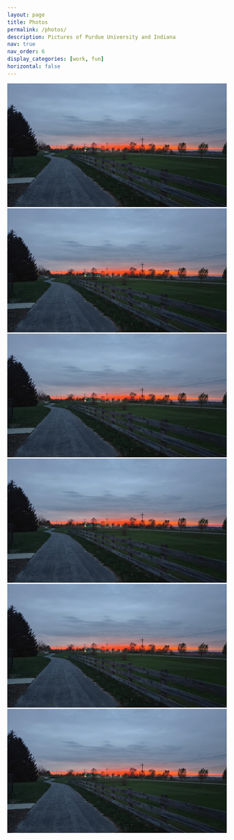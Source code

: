 ```yaml
---
layout: page
title: Photos
permalink: /photos/
description: Pictures of Purdue University and Indiana
nav: true
nav_order: 6
display_categories: [work, fun]
horizontal: false
---
```


<div class="container">
  <div class="row">
    <div class="col">
      <img src="/assets/img/springsunset2.jpg" class="img-fluid" alt="Image 1">
    </div>
    <div class="col-6">
      <img src="/assets/img/springsunset2.jpg" class="img-fluid" alt="Image 2">
    </div>
    <div class="col">
      <img src="/assets/img/springsunset2.jpg" class="img-fluid" alt="Image 3">
    </div>
  </div>
  <div class="row">
    <div class="col">
      <img src="/assets/img/springsunset2.jpg" class="img-fluid" alt="Image 4">
    </div>
    <div class="col-5">
      <img src="/assets/img/springsunset2.jpg" class="img-fluid" alt="Image 5">
    </div>
    <div class="col">
      <img src="/assets/img/springsunset2.jpg" class="img-fluid" alt="Image 6">
    </div>
  </div>
</div>

